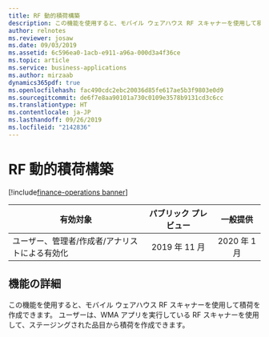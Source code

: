 ```yaml
---
title: RF 動的積荷構築
description: この機能を使用すると、モバイル ウェアハウス RF スキャナーを使用して積荷を作成できます。
author: relnotes
ms.reviewer: josaw
ms.date: 09/03/2019
ms.assetid: 6c596ea0-1acb-e911-a96a-000d3a4f36ce
ms.topic: article
ms.service: business-applications
ms.author: mirzaab
dynamics365pdf: true
ms.openlocfilehash: fac490cdc2ebc20036d85fe617ae5b3f9803e0d9
ms.sourcegitcommit: de6f7e8aa90101a730c0109e3578b9131cd3c6cc
ms.translationtype: HT
ms.contentlocale: ja-JP
ms.lasthandoff: 09/26/2019
ms.locfileid: "2142836"
---
```

# <a name="rf-dynamic-load-building"></a>RF 動的積荷構築
[!include[finance-operations banner](../includes/finance-operations.md)]

| 有効対象    |  パブリック プレビュー | 一般提供 | 
| ---------- | :----------: |:----------: |
|ユーザー、管理者/作成者/アナリストによる有効化|2019 年 11 月| 2020 年 1 月|






## <a name="feature-details"></a>機能の詳細
<!--feature detail start -->
この機能を使用すると、モバイル ウェアハウス RF スキャナーを使用して積荷を作成できます。 ユーザーは、WMA アプリを実行している RF スキャナーを使用して、ステージングされた品目から積荷を作成できます。 
<!--feature detail end -->











